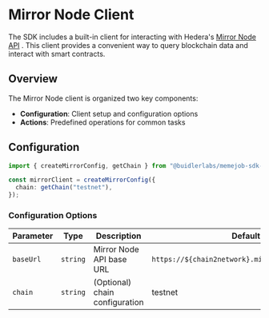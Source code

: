 # Mirror Node Client

The SDK includes a built-in client for interacting with Hedera's [Mirror Node API](https://docs.hedera.com/hedera/sdks-and-apis/rest-api) . This client provides a convenient way to query blockchain data and interact with smart contracts.

## Overview

The Mirror Node client is organized two key components:

- **Configuration**: Client setup and configuration options
- **Actions**: Predefined operations for common tasks

## Configuration

```typescript
import { createMirrorConfig, getChain } from "@buidlerlabs/memejob-sdk-js";

const mirrorClient = createMirrorConfig({
  chain: getChain("testnet"),
});
```

### Configuration Options

| Parameter | Type     | Description                    | Default                                          |
| --------- | -------- | ------------------------------ | ------------------------------------------------ |
| `baseUrl` | `string` | Mirror Node API base URL       | `https://${chain2network}.mirrornode.hedera.com` |
| `chain`   | `string` | (Optional) chain configuration | testnet                                          |